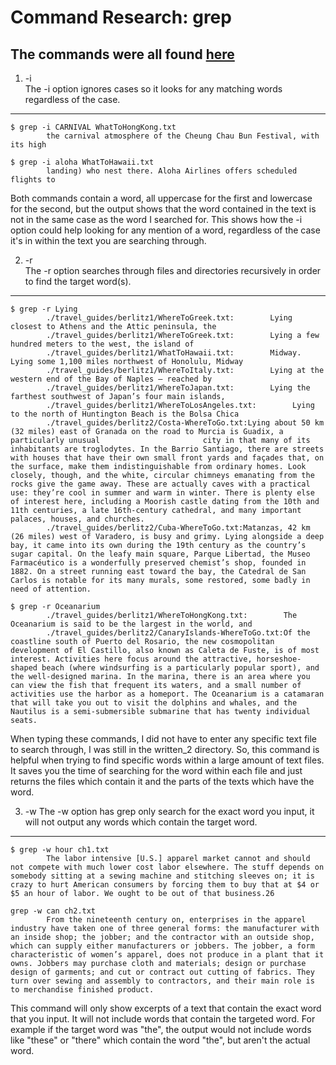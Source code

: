 # Command Research: grep
**The commands were all found [here](https://www.geeksforgeeks.org/grep-command-in-unixlinux/)**
---
1. -i  
The -i option ignores cases so it looks for any matching words regardless of the case.
---
```console
$ grep -i CARNIVAL WhatToHongKong.txt
        the carnival atmosphere of the Cheung Chau Bun Festival, with its high
```
```console
$ grep -i aloha WhatToHawaii.txt
        landing) who nest there. Aloha Airlines offers scheduled flights to
```
        
Both commands contain a word, all uppercase for the first and lowercase for the second, but the output shows that the word contained in the text is not in the same case as the word I searched for. This shows how the -i option could help looking for any mention of a word, regardless of the case it's in within the text you are searching through.

2. -r  
The -r option searches through files and directories recursively in order to find the target word(s).
---
```console
$ grep -r Lying
        ./travel_guides/berlitz1/WhereToGreek.txt:        Lying closest to Athens and the Attic peninsula, the
        ./travel_guides/berlitz1/WhereToGreek.txt:        Lying a few hundred meters to the west, the island of
        ./travel_guides/berlitz1/WhatToHawaii.txt:        Midway. Lying some 1,100 miles northwest of Honolulu, Midway
        ./travel_guides/berlitz1/WhereToItaly.txt:        Lying at the western end of the Bay of Naples — reached by
        ./travel_guides/berlitz1/WhereToJapan.txt:        Lying the farthest southwest of Japan’s four main islands,
        ./travel_guides/berlitz1/WhereToLosAngeles.txt:        Lying to the north of Huntington Beach is the Bolsa Chica
        ./travel_guides/berlitz2/Costa-WhereToGo.txt:Lying about 50 km (32 miles) east of Granada on the road to Murcia is Guadix, a particularly unusual                       city in that many of its inhabitants are troglodytes. In the Barrio Santiago, there are streets with houses that have their own small front yards and façades that, on the surface, make them indistinguishable from ordinary homes. Look closely, though, and the white, circular chimneys emanating from the rocks give the game away. These are actually caves with a practical use: they’re cool in summer and warm in winter. There is plenty else of interest here, including a Moorish castle dating from the 10th and 11th centuries, a late 16th-century cathedral, and many important palaces, houses, and churches.
        ./travel_guides/berlitz2/Cuba-WhereToGo.txt:Matanzas, 42 km (26 miles) west of Varadero, is busy and grimy. Lying alongside a deep bay, it came into its own during the 19th century as the country’s sugar capital. On the leafy main square, Parque Libertad, the Museo Farmacéutico is a wonderfully preserved chemist’s shop, founded in 1882. On a street running east toward the bay, the Catedral de San Carlos is notable for its many murals, some restored, some badly in need of attention.
```
```console
$ grep -r Oceanarium
        ./travel_guides/berlitz1/WhereToHongKong.txt:        The Oceanarium is said to be the largest in the world, and
        ./travel_guides/berlitz2/CanaryIslands-WhereToGo.txt:Of the coastline south of Puerto del Rosario, the new cosmopolitan development of El Castillo, also known as Caleta de Fuste, is of most interest. Activities here focus around the attractive, horseshoe-shaped beach (where windsurfing is a particularly popular sport), and the well-designed marina. In the marina, there is an area where you can view the fish that frequent its waters, and a small number of activities use the harbor as a homeport. The Oceanarium is a catamaran that will take you out to visit the dolphins and whales, and the Nautilus is a semi-submersible submarine that has twenty individual seats.
```
When typing these commands, I did not have to enter any specific text file to search through, I was still in the written_2 directory. So, this command is helpful when trying to find specific words within a large amount of text files. It saves you the time of searching for the word within each file and just returns the files which contain it and the parts of the texts which have the word.

3. -w
The -w option has grep only search for the exact word you input, it will not output any words which contain the target word.
---
```console
$ grep -w hour ch1.txt 
        The labor intensive [U.S.] apparel market cannot and should not compete with much lower cost labor elsewhere. The stuff depends on somebody sitting at a sewing machine and stitching sleeves on; it is crazy to hurt American consumers by forcing them to buy that at $4 or $5 an hour of labor. We ought to be out of that business.26
```
```console
grep -w can ch2.txt
        From the nineteenth century on, enterprises in the apparel industry have taken one of three general forms: the manufacturer with an inside shop; the jobber; and the contractor with an outside shop, which can supply either manufacturers or jobbers. The jobber, a form characteristic of women’s apparel, does not produce in a plant that it owns. Jobbers may purchase cloth and materials; design or purchase design of garments; and cut or contract out cutting of fabrics. They turn over sewing and assembly to contractors, and their main role is to merchandise finished product.
```
This command will only show excerpts of a text that contain the exact word that you input. It will not include words that contain the targeted word. For example if the target word was "the", the output would not include words like "these" or "there" which contain the word "the", but aren't the actual word.
